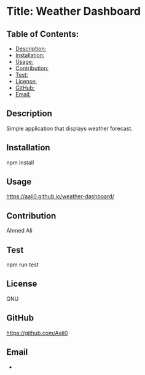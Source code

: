 # Title: Weather Dashboard

## Table of Contents:
* [Description: ](#description)
* [Installation:](#installation)
* [Usage: ](#usage)
* [Contribution: ](#contribution)
* [Test: ](#test)
* [License: ](#license)
* [GitHub: ](#github)
* [Email: ](#email)

## Description
Simple application that displays weather forecast.

## Installation
npm install

## Usage
https://aali0.github.io/weather-dashboard/

## Contribution
Ahmed Ali

## Test
npm run test

## License
GNU

## GitHub
https://github.com/Aali0

## Email
-